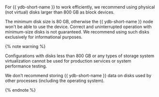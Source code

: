 For {{ ydb-short-name }} to work efficiently, we recommend using physical (not virtual) disks larger than 800 GB as block devices.

The minimum disk size is 80 GB, otherwise the {{ ydb-short-name }} node won't be able to use the device. Correct and uninterrupted operation with minimum-size disks is not guaranteed. We recommend using such disks exclusively for informational purposes.

{% note warning %}

Configurations with disks less than 800 GB or any types of storage system virtualization cannot be used for production services or system performance testing.

We don't recommend storing {{ ydb-short-name }} data on disks used by other processes (including the operating system).

{% endnote %}
